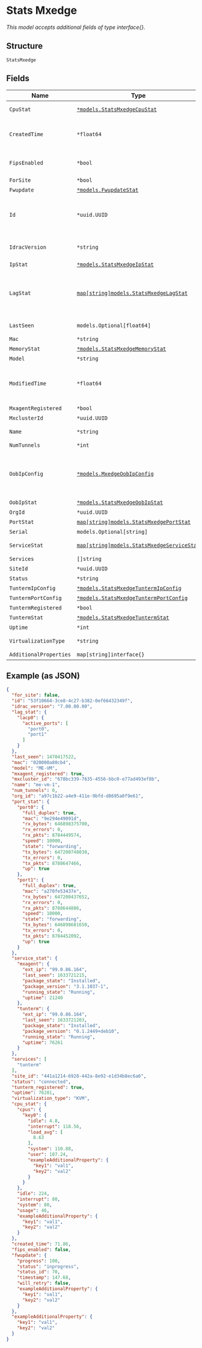 
# Stats Mxedge

*This model accepts additional fields of type interface{}.*

## Structure

`StatsMxedge`

## Fields

| Name | Type | Tags | Description |
|  --- | --- | --- | --- |
| `CpuStat` | [`*models.StatsMxedgeCpuStat`](../../doc/models/stats-mxedge-cpu-stat.md) | Optional | CPU/core stats list |
| `CreatedTime` | `*float64` | Optional | When the object has been created, in epoch |
| `FipsEnabled` | `*bool` | Optional | Indicate fips configuration on the device |
| `ForSite` | `*bool` | Optional | - |
| `Fwupdate` | [`*models.FwupdateStat`](../../doc/models/fwupdate-stat.md) | Optional | - |
| `Id` | `*uuid.UUID` | Optional | Unique ID of the object instance in the Mist Organization |
| `IdracVersion` | `*string` | Optional | IDRAC version of the mist edge device |
| `IpStat` | [`*models.StatsMxedgeIpStat`](../../doc/models/stats-mxedge-ip-stat.md) | Optional | IP stats |
| `LagStat` | [`map[string]models.StatsMxedgeLagStat`](../../doc/models/stats-mxedge-lag-stat.md) | Optional | Stat for LAG (Link Aggregation Group). Property key is the LAG name |
| `LastSeen` | `models.Optional[float64]` | Optional | Last seen timestamp |
| `Mac` | `*string` | Optional | - |
| `MemoryStat` | [`*models.StatsMxedgeMemoryStat`](../../doc/models/stats-mxedge-memory-stat.md) | Optional | Memory usage |
| `Model` | `*string` | Optional | - |
| `ModifiedTime` | `*float64` | Optional | When the object has been modified for the last time, in epoch |
| `MxagentRegistered` | `*bool` | Optional | - |
| `MxclusterId` | `*uuid.UUID` | Optional | - |
| `Name` | `*string` | Optional | The name of the tunnel |
| `NumTunnels` | `*int` | Optional | - |
| `OobIpConfig` | [`*models.MxedgeOobIpConfig`](../../doc/models/mxedge-oob-ip-config.md) | Optional | IPconfiguration of the Mist Edge out-of_band management interface |
| `OobIpStat` | [`*models.StatsMxedgeOobIpStat`](../../doc/models/stats-mxedge-oob-ip-stat.md) | Optional | - |
| `OrgId` | `*uuid.UUID` | Optional | - |
| `PortStat` | [`map[string]models.StatsMxedgePortStat`](../../doc/models/stats-mxedge-port-stat.md) | Optional | - |
| `Serial` | `models.Optional[string]` | Optional | - |
| `ServiceStat` | [`map[string]models.StatsMxedgeServiceStat`](../../doc/models/stats-mxedge-service-stat.md) | Optional | Stat for each services |
| `Services` | `[]string` | Optional | - |
| `SiteId` | `*uuid.UUID` | Optional | - |
| `Status` | `*string` | Optional | - |
| `TuntermIpConfig` | [`*models.StatsMxedgeTuntermIpConfig`](../../doc/models/stats-mxedge-tunterm-ip-config.md) | Optional | - |
| `TuntermPortConfig` | [`*models.StatsMxedgeTuntermPortConfig`](../../doc/models/stats-mxedge-tunterm-port-config.md) | Optional | - |
| `TuntermRegistered` | `*bool` | Optional | - |
| `TuntermStat` | [`*models.StatsMxedgeTuntermStat`](../../doc/models/stats-mxedge-tunterm-stat.md) | Optional | - |
| `Uptime` | `*int` | Optional | - |
| `VirtualizationType` | `*string` | Optional | Virtualization environment |
| `AdditionalProperties` | `map[string]interface{}` | Optional | - |

## Example (as JSON)

```json
{
  "for_site": false,
  "id": "53f10664-3ce8-4c27-b382-0ef66432349f",
  "idrac_version": "7.00.00.00",
  "lag_stat": {
    "lacp0": {
      "active_ports": [
        "port0",
        "port1"
      ]
    }
  },
  "last_seen": 1470417522,
  "mac": "020000a80cb4",
  "model": "ME-VM",
  "mxagent_registered": true,
  "mxcluster_id": "678bc339-7635-4556-bbc0-e77ad493ef8b",
  "name": "me-vm-1",
  "num_tunnels": 0,
  "org_id": "a97c1b22-a4e9-411e-9bfd-d8695a0f9e61",
  "port_stat": {
    "port0": {
      "full_duplex": true,
      "mac": "9e294e49091d",
      "rx_bytes": 646898375700,
      "rx_errors": 0,
      "rx_pkts": 8784449574,
      "speed": 10000,
      "state": "forwarding",
      "tx_bytes": 647200748038,
      "tx_errors": 0,
      "tx_pkts": 8788647466,
      "up": true
    },
    "port1": {
      "full_duplex": true,
      "mac": "a270fe53437e",
      "rx_bytes": 647200437652,
      "rx_errors": 0,
      "rx_pkts": 8788644886,
      "speed": 10000,
      "state": "forwarding",
      "tx_bytes": 646898681650,
      "tx_errors": 0,
      "tx_pkts": 8784452092,
      "up": true
    }
  },
  "service_stat": {
    "mxagent": {
      "ext_ip": "99.0.86.164",
      "last_seen": 1633721215,
      "package_state": "Installed",
      "package_version": "3.1.1037-1",
      "running_state": "Running",
      "uptime": 21240
    },
    "tunterm": {
      "ext_ip": "99.0.86.164",
      "last_seen": 1633721203,
      "package_state": "Installed",
      "package_version": "0.1.2449+deb10",
      "running_state": "Running",
      "uptime": 76261
    }
  },
  "services": [
    "tunterm"
  ],
  "site_id": "441a1214-6928-442a-8e92-e1d34b8ec6a6",
  "status": "connected",
  "tunterm_registered": true,
  "uptime": 76281,
  "virtualization_type": "KVM",
  "cpu_stat": {
    "cpus": {
      "key0": {
        "idle": 4.8,
        "interrupt": 118.56,
        "load_avg": [
          8.63
        ],
        "system": 110.88,
        "user": 107.24,
        "exampleAdditionalProperty": {
          "key1": "val1",
          "key2": "val2"
        }
      }
    },
    "idle": 224,
    "interrupt": 80,
    "system": 80,
    "usage": 46,
    "exampleAdditionalProperty": {
      "key1": "val1",
      "key2": "val2"
    }
  },
  "created_time": 71.86,
  "fips_enabled": false,
  "fwupdate": {
    "progress": 100,
    "status": "inprogress",
    "status_id": 70,
    "timestamp": 147.68,
    "will_retry": false,
    "exampleAdditionalProperty": {
      "key1": "val1",
      "key2": "val2"
    }
  },
  "exampleAdditionalProperty": {
    "key1": "val1",
    "key2": "val2"
  }
}
```

